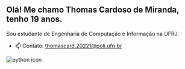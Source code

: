 ## Olá! Me chamo Thomas Cardoso de Miranda, tenho 19 anos.

Sou estudante de Engenharia de Computação e Informação na UFRJ.

- 📫 Contato: thomascard.20221@poli.ufrj.br

![python icon](https://github.com/thomascard2004/thomascard2004/assets/112047248/3aae9aca-cdcf-4639-95e3-f5c67614200b)



  
